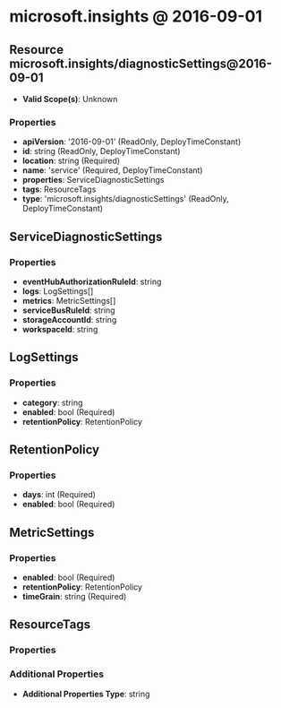 # microsoft.insights @ 2016-09-01

## Resource microsoft.insights/diagnosticSettings@2016-09-01
* **Valid Scope(s)**: Unknown
### Properties
* **apiVersion**: '2016-09-01' (ReadOnly, DeployTimeConstant)
* **id**: string (ReadOnly, DeployTimeConstant)
* **location**: string (Required)
* **name**: 'service' (Required, DeployTimeConstant)
* **properties**: ServiceDiagnosticSettings
* **tags**: ResourceTags
* **type**: 'microsoft.insights/diagnosticSettings' (ReadOnly, DeployTimeConstant)

## ServiceDiagnosticSettings
### Properties
* **eventHubAuthorizationRuleId**: string
* **logs**: LogSettings[]
* **metrics**: MetricSettings[]
* **serviceBusRuleId**: string
* **storageAccountId**: string
* **workspaceId**: string

## LogSettings
### Properties
* **category**: string
* **enabled**: bool (Required)
* **retentionPolicy**: RetentionPolicy

## RetentionPolicy
### Properties
* **days**: int (Required)
* **enabled**: bool (Required)

## MetricSettings
### Properties
* **enabled**: bool (Required)
* **retentionPolicy**: RetentionPolicy
* **timeGrain**: string (Required)

## ResourceTags
### Properties
### Additional Properties
* **Additional Properties Type**: string

